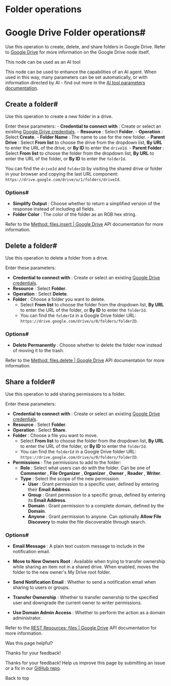 # Folder operations

[ ](https://github.com/n8n-io/n8n-docs/edit/main/docs/integrations/builtin/app-nodes/n8n-nodes-base.googledrive/folder-operations.md "Edit this page")

# Google Drive Folder operations#

Use this operation to create, delete, and share folders in Google Drive. Refer to [Google Drive](../) for more information on the Google Drive node itself.

This node can be used as an AI tool

This node can be used to enhance the capabilities of an AI agent. When used in this way, many parameters can be set automatically, or with information directed by AI - find out more in the [AI tool parameters documentation](../../../../../advanced-ai/examples/using-the-fromai-function/).

## Create a folder#

Use this operation to create a new folder in a drive.

Enter these parameters: \- **Credential to connect with** : Create or select an existing [Google Drive credentials](../../../credentials/google/). \- **Resource** : Select **Folder**. \- **Operation** : Select **Create**. \- **Folder Name** : The name to use for the new folder. \- **Parent Drive** : Select **From list** to choose the drive from the dropdown list, **By URL** to enter the URL of the drive, or **By ID** to enter the `driveId`. \- **Parent Folder** : Select **From list** to choose the folder from the dropdown list, **By URL** to enter the URL of the folder, or **By ID** to enter the `folderId`. 

You can find the `driveId` and `folderID` by visiting the shared drive or folder in your browser and copying the last URL component: `https://drive.google.com/drive/u/1/folders/driveId`.

### Options#

  * **Simplify Output** : Choose whether to return a simplified version of the response instead of including all fields.
  * **Folder Color** : The color of the folder as an RGB hex string.



Refer to the [Method: files.insert | Google Drive](https://developers.google.com/drive/api/reference/rest/v2/files/insert) API documentation for more information.

## Delete a folder#

Use this operation to delete a folder from a drive.

Enter these parameters:

  * **Credential to connect with** : Create or select an existing [Google Drive credentials](../../../credentials/google/).
  * **Resource** : Select **Folder**.
  * **Operation** : Select **Delete**.
  * **Folder** : Choose a folder you want to delete. 
    * Select **From list** to choose the folder from the dropdown list, **By URL** to enter the URL of the folder, or **By ID** to enter the `folderId`. 
    * You can find the `folderId` in a Google Drive folder URL: `https://drive.google.com/drive/u/0/folders/folderID`.



### Options#

  * **Delete Permanently** : Choose whether to delete the folder now instead of moving it to the trash.



Refer to the [Method: files.delete | Google Drive](https://developers.google.com/drive/api/reference/rest/v2/files/delete) API documentation for more information.

## Share a folder#

Use this operation to add sharing permissions to a folder.

Enter these parameters:

  * **Credential to connect with** : Create or select an existing [Google Drive credentials](../../../credentials/google/).
  * **Resource** : Select **Folder**.
  * **Operation** : Select **Share**.
  * **Folder** : Choose a file you want to move. 
    * Select **From list** to choose the folder from the dropdown list, **By URL** to enter the URL of the folder, or **By ID** to enter the `folderId`. 
    * You can find the `folderId` in a Google Drive folder URL: `https://drive.google.com/drive/u/0/folders/folderID`.
  * **Permissions** : The permissions to add to the folder:
    * **Role** : Select what users can do with the folder. Can be one of **Commenter** , **File Organizer** , **Organizer** , **Owner** , **Reader** , **Writer**.
    * **Type** : Select the scope of the new permission:
      * **User** : Grant permission to a specific user, defined by entering their **Email Address**.
      * **Group** : Grant permission to a specific group, defined by entering its **Email Address**.
      * **Domain** : Grant permission to a complete domain, defined by the **Domain**.
      * **Anyone** : Grant permission to anyone. Can optionally **Allow File Discovery** to make the file discoverable through search.



### Options#

  * **Email Message** : A plain text custom message to include in the notification email.


  * **Move to New Owners Root** : Available when trying to transfer ownership while sharing an item not in a shared drive. When enabled, moves the folder to the new owner's My Drive root folder.


  * **Send Notification Email** : Whether to send a notification email when sharing to users or groups.
  * **Transfer Ownership** : Whether to transfer ownership to the specified user and downgrade the current owner to writer permissions.
  * **Use Domain Admin Access** : Whether to perform the action as a domain administrator.



Refer to the [REST Resources: files | Google Drive](https://developers.google.com/drive/api/reference/rest/v2/files) API documentation for more information.

Was this page helpful? 

Thanks for your feedback! 

Thanks for your feedback! Help us improve this page by submitting an issue or a fix in our [GitHub repo](https://github.com/n8n-io/n8n-docs). 

Back to top 
